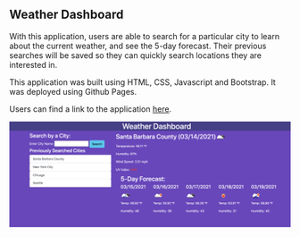 ## Weather Dashboard

With this application, users are able to search for a particular city to learn about the current weather, and see the 5-day forecast. Their previous searches will be saved so they can quickly search locations they are interested in.

This application was built using HTML, CSS, Javascript and Bootstrap. It was deployed using Github Pages.

Users can find a link to the application [here](https://squidbeaks.github.io/weather-dashboard/).

![preview of weather dashboard application](./assets/images/weather-dashboard.png)
